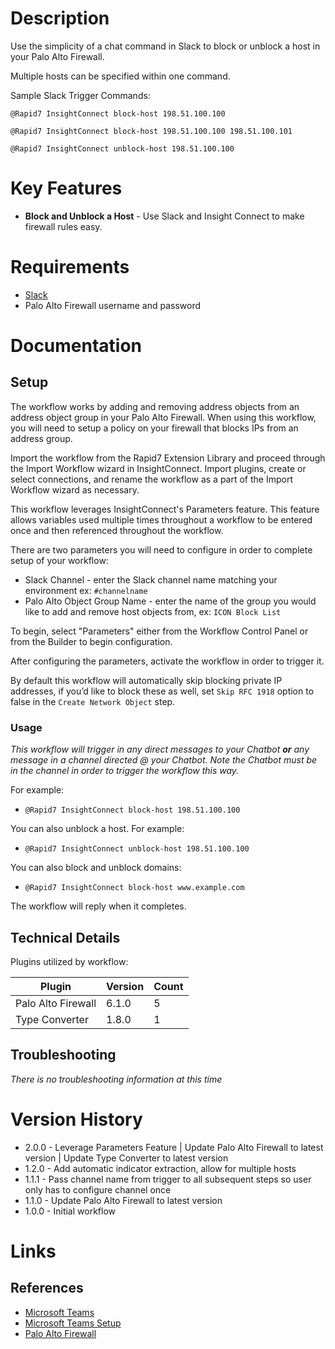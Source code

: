 # Description

Use the simplicity of a chat command in Slack to block or unblock a host in your Palo Alto Firewall.

Multiple hosts can be specified within one command.

Sample Slack Trigger Commands:

`@Rapid7 InsightConnect block-host 198.51.100.100`

`@Rapid7 InsightConnect block-host 198.51.100.100 198.51.100.101`

`@Rapid7 InsightConnect unblock-host 198.51.100.100`

# Key Features

* **Block and Unblock a Host** - Use Slack and Insight Connect to make firewall rules easy. 

# Requirements

* [Slack](https://insightconnect.help.rapid7.com/docs/chatops-step)
* Palo Alto Firewall username and password

# Documentation

## Setup

The workflow works by adding and removing address objects from an address object group in your Palo Alto Firewall. When using this workflow, you will need to setup a policy on your firewall that blocks IPs from an address group. 

Import the workflow from the Rapid7 Extension Library and proceed through the Import Workflow wizard in InsightConnect. Import plugins, create or select connections, and rename the workflow as a part of the Import Workflow wizard as necessary.

This workflow leverages InsightConnect's Parameters feature. This feature allows variables used multiple times throughout a workflow to be entered once and then referenced throughout the workflow. 

There are two parameters you will need to configure in order to complete setup of your workflow:

* Slack Channel - enter the Slack channel name matching your environment ex: `#channelname`
* Palo Alto Object Group Name - enter the name of the group you would like to add and remove host objects from, ex: `ICON Block List`

To begin, select "Parameters" either from the Workflow Control Panel or from the Builder to begin configuration.

After configuring the parameters, activate the workflow in order to trigger it.

By default this workflow will automatically skip blocking private IP addresses, if you’d like to block these as well, set `Skip RFC 1918` option to false in the `Create Network Object` step.

### Usage

*This workflow will trigger in any direct messages to your Chatbot **or** any message in a channel directed @ your Chatbot. Note the Chatbot must be in the channel in order to trigger the workflow this way.*

For example:
* `@Rapid7 InsightConnect block-host 198.51.100.100`

You can also unblock a host. For example: 
* `@Rapid7 InsightConnect unblock-host 198.51.100.100`

You can also block and unblock domains:
* `@Rapid7 InsightConnect block-host www.example.com`

The workflow will reply when it completes.

## Technical Details

Plugins utilized by workflow:

|Plugin|Version|Count|
|----|----|--------|
|Palo Alto Firewall|6.1.0|5|
|Type Converter|1.8.0|1|

## Troubleshooting

_There is no troubleshooting information at this time_

# Version History

* 2.0.0 - Leverage Parameters Feature | Update Palo Alto Firewall to latest version | Update Type Converter to latest version
* 1.2.0 - Add automatic indicator extraction, allow for multiple hosts
* 1.1.1 - Pass channel name from trigger to all subsequent steps so user only has to configure channel once
* 1.1.0 - Update Palo Alto Firewall to latest version
* 1.0.0 - Initial workflow

# Links

## References

* [Microsoft Teams](https://teams.microsoft.com)
* [Microsoft Teams Setup](https://insightconnect.help.rapid7.com/docs/microsoft-teams)
* [Palo Alto Firewall](https://www.paloaltonetworks.com/)
